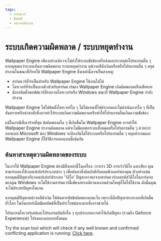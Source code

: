 ```yaml
---
tags:
  - ฮาร์ดแวร์
  - bsod
  - หน้าจอสีน้ำเงิน
---
```


# ระบบเกิดความผิดพลาด / ระบบหยุดทำงาน
Wallpaper Engine เพียงอย่างเดียวจะไม่ทำให้ระบบขัดข้องหรือส่งผลกระทบต่อโปรแกรมอื่น ๆ หากคุณพบว่าระบบเกิดความผิดพลาด ระบบหยุดทำงาน หน้าจอสีน้ำเงินหรือหรือโปรแกรมอื่น ๆ หยุดทำงานในขณะที่เรียกใช้ Wallpaper Engine สิ่งเหล่านี้อาจเป็นสาเหตุ:

* ฮาร์ดแวร์ที่จำเป็นสำหรับ Wallpaper Engine ใช้งานไม่ได้
* ไดรเวอร์ที่จำเป็นบางตัวสำหรับฮาร์ดแวร์ของ Wallpaper Engine เกิดผิดพลาดหรือเสียหาย
* มีการติดตั้งซอฟต์แวร์ที่รบกวนไดรเวอร์หรือ Windows ขณะที่ Wallpaper Engine กำลังทำงาน

Wallpaper Engine ไม่ได้ติดตั้งไดรเวอร์ใด ๆ ไม่ได้แทนที่ไฟล์ระบบและไม่ดำเนินการใด ๆ ที่เป็นอันตรายหรือน่าสงสัยซึ่งอาจทำให้ระบบเกิดความผิดพลาดหรือทำให้โปรแกรมอื่นเกิดความขัดข้อง

แม้ในกรณีที่เลวร้ายที่สุด ข้อผิดพลาดใด ๆ ที่เกิดขึ้นใน Wallpaper Engine อาจทำให้ Wallpaper Engine ทำงานผิดพลาด แต่จะไม่มีผลต่อระบบทั้งหมดหรือโปรแกรมอื่น ๆ ด้วยการออกแบบ Microsoft ของ Windows จะป้องกันไม่ให้ระบบหรือโปรแกรมอื่น ๆ หยุดทำงานและ Wallpaper Engine ก็ใช้วิธีการออกแบบนี้เช่นกัน

## ค้นหาสาเหตุความผิดพลาดของระบบ
ในการใช้ Wallpaper Engine ต้องมีสิ่งเหล่านี้ในเครื่อง: การเร่ง 3D การเร่งวิดีโอ และเสียง คุณสามารถลองใช้วอลเปเปอร์ประเภทต่าง ๆ เพื่อค้นหาสิ่งผิดปกติกับคอมพิวเตอร์ของคุณ ตัวอย่างเช่น หากคุณมีปัญหากับวอลเปเปอร์ประเภท 'วิดีโอ' ปัญหาอาจมาจากฮาร์ดแวร์ถอดรหัสวิดีโอในการ์ดจอของคุณ Windows จะไม่ใช้งานฮาร์ดแวร์นี้เพียงอย่างเดียวและเกมส่วนใหญ่ก็ไม่ได้ใช้งาน ดังนั้นคุณจะไม่ประสบปัญหาในเกม

หากคุณมีปัญหาหน้าจอสีน้ำเงิน ให้ค้นหารหัสข้อผิดพลาดบนเว็บ เพราะนี่คือปัญหาทางระบบที่เกิดขึ้นทั่วโลก ในอินเทอร์เน็ตมีผลลัพธ์ที่เป็นประโยชน์มากมายซึ่งอาจช่วยได้

โปรแกรมโอเวอร์เลย์และโปรแกรมบันทึกใด ๆ ทุกประเภทอาจทำให้เกิดปัญหา (รวมถึง Geforce Experience) โปรดลองลบออกทั้งหมด

Try the scan tool which will check if any well known and confirmed conflicting application is running: [Click here](/debug/scantool_support.html).